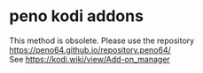 # peno kodi addons

This method is obsolete. Please use the repository https://peno64.github.io/repository.peno64/
<br>
See <a href="https://kodi.wiki/view/Add-on_manager">https://kodi.wiki/view/Add-on_manager</a>
